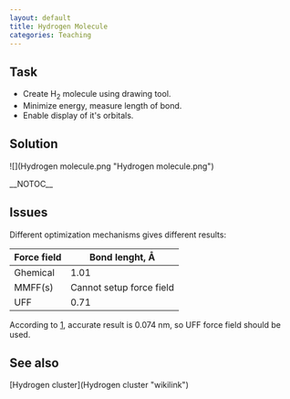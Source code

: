 ```yaml
---
layout: default
title: Hydrogen Molecule
categories: Teaching
---
```


Task
----

-   Create H<sub>2</sub> molecule using drawing tool.
-   Minimize energy, measure length of bond.
-   Enable display of it's orbitals.

Solution
--------

![](Hydrogen molecule.png "Hydrogen molecule.png")

\_\_NOTOC\_\_

Issues
------

Different optimization mechanisms gives different results:

| Force field | Bond lenght, Å           |
|-------------|--------------------------|
| Ghemical    | 1.01                     |
| MMFF(s)     | Cannot setup force field |
| UFF         | 0.71                     |

According to [1](http://hyperphysics.phy-astr.gsu.edu/hbase/molecule/hmol.html), accurate result is 0.074 nm, so UFF force field should be used.

See also
--------

[Hydrogen cluster](Hydrogen cluster "wikilink")



